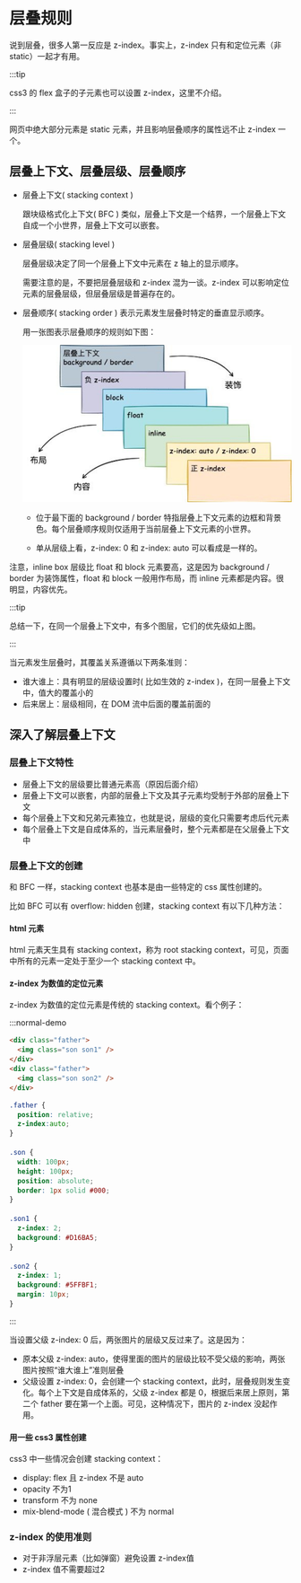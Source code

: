 # 层叠规则

说到层叠，很多人第一反应是 z-index。事实上，z-index 只有和定位元素（非 static）一起才有用。

:::tip

css3 的 flex 盒子的子元素也可以设置 z-index，这里不介绍。

:::

网页中绝大部分元素是 static 元素，并且影响层叠顺序的属性远不止 z-index 一个。

## 层叠上下文、层叠层级、层叠顺序

* 层叠上下文( stacking context )

  跟块级格式化上下文( BFC ) 类似，层叠上下文是一个结界，一个层叠上下文自成一个小世界，层叠上下文可以嵌套。

* 层叠层级( stacking level )

  层叠层级决定了同一个层叠上下文中元素在 z 轴上的显示顺序。

  需要注意的是，不要把层叠层级和 z-index 混为一谈。z-index 可以影响定位元素的层叠层级，但层叠层级是普遍存在的。

* 层叠顺序( stacking order ) 表示元素发生层叠时特定的垂直显示顺序。

  用一张图表示层叠顺序的规则如下图：

  ![](https://raw.githubusercontent.com/yamsfeer/pic-bed/master/e6c9d24egy1h185bnvgpxj20ef08fdg2.jpg)

  * 位于最下面的 background / border 特指层叠上下文元素的边框和背景色。每个层叠顺序规则仅适用于当前层叠上下文元素的小世界。

  * 单从层级上看，z-index: 0 和 z-index: auto 可以看成是一样的。

注意，inline box 层级比 float 和 block 元素要高，这是因为 background / border 为装饰属性，float 和 block 一般用作布局，而 inline 元素都是内容。很明显，内容优先。

:::tip

总结一下，在同一个层叠上下文中，有多个图层，它们的优先级如上图。

:::

当元素发生层叠时，其覆盖关系遵循以下两条准则：

* 谁大谁上：具有明显的层级设置时( 比如生效的 z-index )，在同一层叠上下文中，值大的覆盖小的
* 后来居上：层级相同，在 DOM 流中后面的覆盖前面的

## 深入了解层叠上下文

### 层叠上下文特性

* 层叠上下文的层级要比普通元素高（原因后面介绍）
* 层叠上下文可以嵌套，内部的层叠上下文及其子元素均受制于外部的层叠上下文
* 每个层叠上下文和兄弟元素独立，也就是说，层级的变化只需要考虑后代元素
* 每个层叠上下文是自成体系的，当元素层叠时，整个元素都是在父层叠上下文中

### 层叠上下文的创建

和 BFC 一样，stacking context 也基本是由一些特定的 css 属性创建的。

比如 BFC 可以有 overflow: hidden 创建，stacking context 有以下几种方法：

#### html 元素

html 元素天生具有 stacking context，称为 root stacking context，可见，页面中所有的元素一定处于至少一个 stacking context 中。

#### z-index 为数值的定位元素

z-index 为数值的定位元素是传统的 stacking context。看个例子：

:::normal-demo

```html
<div class="father">
  <img class="son son1" />
</div>
<div class="father">
  <img class="son son2" />
</div>
```

```css
.father {
  position: relative;
  z-index:auto;
}

.son {
  width: 100px;
  height: 100px;
  position: absolute;
  border: 1px solid #000;
}

.son1 {
  z-index: 2;
  background: #D16BA5;
}

.son2 {
  z-index: 1;
  background: #5FFBF1;
  margin: 10px;
}
```

:::

当设置父级 z-index: 0 后，两张图片的层级又反过来了。这是因为：

* 原本父级 z-index: auto，使得里面的图片的层级比较不受父级的影响，两张图片按照“谁大谁上”准则层叠
* 父级设置 z-index: 0，会创建一个 stacking context，此时，层叠规则发生变化。每个上下文是自成体系的，父级 z-index 都是 0，根据后来居上原则，第二个 father 要在第一个上面。可见，这种情况下，图片的 z-index 没起作用。

#### 用一些 css3 属性创建

css3 中一些情况会创建 stacking context：

* display: flex 且 z-index 不是 auto
* opacity 不为1
* transform 不为 none
* mix-blend-mode ( 混合模式 ) 不为 normal

### z-index 的使用准则

* 对于非浮层元素（比如弹窗）避免设置 z-index值
* z-index 值不需要超过2
